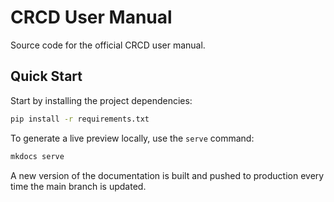 # CRCD User Manual

Source code for the official CRCD user manual.

## Quick Start

Start by installing the project dependencies:

```bash
pip install -r requirements.txt
```

To generate a live preview locally, use the `serve` command:

```bash
mkdocs serve
```

A new version of the documentation is built and pushed to production every time the main branch is updated.
